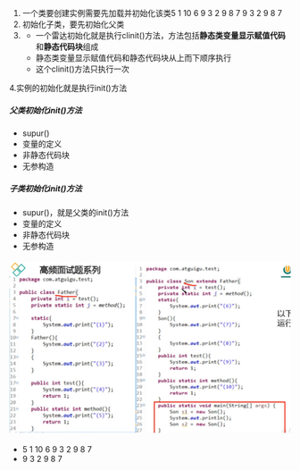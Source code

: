 1. 一个类要创建实例需要先加载并初始化该类5 1 10 6 9 3 2 9 8 7      9 3 2 9 8 7 
2. 初始化子类，要先初始化父类
3. + 一个雷达初始化就是执行clinit()方法，方法包括**静态类变量显示赋值代码**和**静态代码块**组成
   + 静态类变量显示赋值代码和静态代码块从上而下顺序执行
   +  这个clinit()方法只执行一次

4.实例的初始化就是执行init()方法
##### 父类初始化init()方法
+ supur()
+ 变量的定义 
+ 非静态代码块
+ 无参构造

##### 子类初始化init()方法
+ supur()，就是父类的init()方法
+ 变量的定义
+ 非静态代码块
+ 无参构造

#### ![代码](https://github.com/xiaoyaoya007/java/blob/master/image/%E4%BB%A3%E7%A0%81.jpg)

+ 5 1 10 6 9 3 2 9 8 7     
+ 9 3 2 9 8 7 
